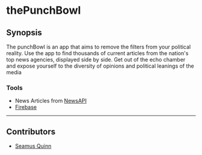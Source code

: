 # thePunchBowl

## Synopsis

The punchBowl is an app that aims to remove the filters from your political reality.  Use the app to find thousands of current articles from the nation's top news agencies, displayed side by side.  Get out of the echo chamber and expose yourself to the diversity of opinions and political leanings of the media

### Tools 

* News Articles from [NewsAPI](https://newsapi.org/)
* [Firebase](https://firebase.google.com/)

---

## Contributors

* [Seamus Quinn](https://github.com/seamus-quinn)


